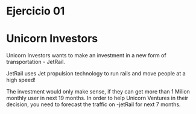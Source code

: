 # Ejercicio 01 

# Unicorn Investors 

Unicorn Investors wants to make an investment in a new form of transportation - JetRail. 

JetRail uses Jet propulsion technology to run rails and move people at a high speed! 

The investment would only make sense, if they can get more than 1 Milion monthly user in next 19 months. In order to help Unicorn Ventures in their decision, you need to forecast the traffic on -jetRail for next 7 months. 
